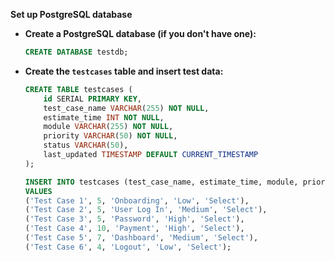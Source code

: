 **Set up PostgreSQL database**

- **Create a PostgreSQL database (if you don't have one):**

    ```sql
    CREATE DATABASE testdb;
    ```

- **Create the `testcases` table and insert test data:**

    ```sql
    CREATE TABLE testcases (
        id SERIAL PRIMARY KEY,
        test_case_name VARCHAR(255) NOT NULL,
        estimate_time INT NOT NULL,
        module VARCHAR(255) NOT NULL,
        priority VARCHAR(50) NOT NULL,
        status VARCHAR(50),
        last_updated TIMESTAMP DEFAULT CURRENT_TIMESTAMP
    );

    INSERT INTO testcases (test_case_name, estimate_time, module, priority, status)
    VALUES
    ('Test Case 1', 5, 'Onboarding', 'Low', 'Select'),
    ('Test Case 2', 5, 'User Log In', 'Medium', 'Select'),
    ('Test Case 3', 5, 'Password', 'High', 'Select'),
    ('Test Case 4', 10, 'Payment', 'High', 'Select'),
    ('Test Case 5', 7, 'Dashboard', 'Medium', 'Select'),
    ('Test Case 6', 4, 'Logout', 'Low', 'Select');
    ```
